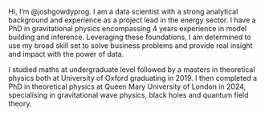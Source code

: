 Hi, I’m @joshgowdyprog. I am a data scientist with a strong analytical background and experience as a project lead in the energy sector. I have a PhD in gravitational physics encompassing 4 years experience in model building and inference. Leveraging these foundations, I am determined to use my broad skill set to solve business problems and provide real insight and impact with the power of data.

I studied maths at undergraduate level followed by a masters in theoretical physics both at University of Oxford graduating in 2019. 
I then completed a PhD in theoretical physics at Queen Mary University of London in 2024, specialising in gravitational wave physics, black holes and quantum field theory.

<!---
joshgowdyprog/joshgowdyprog is a ✨ special ✨ repository because its `README.md` (this file) appears on your GitHub profile.
You can click the Preview link to take a look at your changes.
--->
